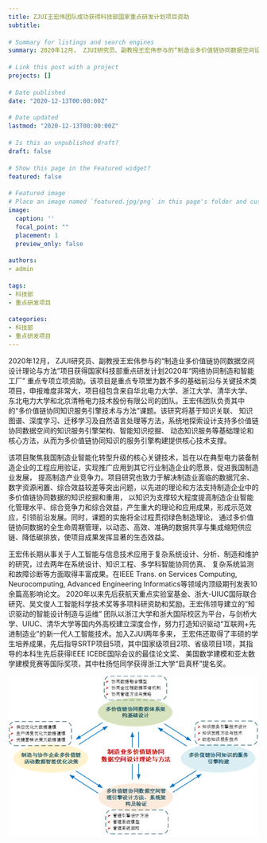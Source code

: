 ```yaml
---
title: ZJUI王宏伟团队成功获得科技部国家重点研发计划项目资助
subtitle:  

# Summary for listings and search engines
summary: 2020年12月， ZJUI研究员、副教授王宏伟参与的“制造业多价值链协同数据空间设计理论与方法”项目获得国家科技部重点研发计划2020年“网络协同制造和智能工厂” 重点专项立项资助。

# Link this post with a project
projects: []

# Date published
date: "2020-12-13T00:00:00Z"

# Date updated
lastmod: "2020-12-13T00:00:00Z"

# Is this an unpublished draft?
draft: false

# Show this page in the Featured widget?
featured: false

# Featured image
# Place an image named `featured.jpg/png` in this page's folder and customize its options here.
image:
  caption: ''
  focal_point: ""
  placement: 1
  preview_only: false

authors:
- admin

tags:
- 科技部
- 重点研发项目

categories:
- 科技部
- 重点研发项目
---
```

2020年12月， ZJUI研究员、副教授王宏伟参与的“制造业多价值链协同数据空间设计理论与方法”项目获得国家科技部重点研发计划2020年“网络协同制造和智能工厂” 重点专项立项资助。该项目是重点专项里为数不多的基础前沿与关键技术类项目，申报难度非常大，项目组包含来自华北电力大学、浙江大学、清华大学、 东北电力大学和北京清畅电力技术股份有限公司的团队。王宏伟团队负责其中的“多价值链协同知识服务引擎技术与方法”课题。该研究将基于知识关联、 知识图谱、深度学习、迁移学习及自然语言处理等方法，系统地探索设计支持多价值链协同数据空间的知识服务引擎架构、智能知识挖掘、 动态知识服务等基础理论和核心方法，从而为多价值链协同知识的服务引擎构建提供核心技术支撑。

该项目聚焦我国制造业智能化转型升级的核心关键技术，旨在以在典型电力装备制造企业的工程应用验证，实现推广应用到其它行业制造企业的愿景，促进我国制造业发展， 提高制造产业竞争力。项目研究也致力于解决制造业面临的数据冗余、数字资源闲置、综合效益较差等突出问题，以先进的理论和方法支持制造企业中的多价值链协同数据的知识挖掘和重用， 以知识为支撑较大程度提高制造企业智能化管理水平、综合竞争力和综合效益，产生重大的理论和应用成果，形成示范效应，引领前沿发展。同时，课题的实施将全过程贯彻绿色制造理论， 通过多价值链协同数据的全生命周期管理，以动态、高效、准确的数据共享与集成缩短供应链、降低碳排放，使项目成果发挥显著的生态效益。

王宏伟长期从事关于人工智能与信息技术应用于复杂系统设计、分析、制造和维护的研究，过去两年在系统设计、知识工程、多学科智能协同仿真、 复杂系统监测和故障诊断等方面取得丰富成果。在IEEE Trans. on Services Computing, Neurocomputing, Advanced Engineering Informatics等领域内顶级期刊发表10余篇高影响论文。 2020年以来先后获航天重点实验室基金、浙大-UIUC国际联合研究、吴文俊人工智能科学技术奖等多项科研资助和奖励。王宏伟领导建立的“知识驱动的智能设计制造与运维” 团队以浙江大学和浙大国际校区为平台，与剑桥大学、UIUC、清华大学等国内外高校建立深度合作，努力打造知识驱动“互联网+先进制造业”的新一代人工智能技术。加入ZJUI两年多来， 王宏伟还取得了丰硕的学生培养成果，先后指导SRTP项目5项，其中国家级项目2项、省级项目1项，其指导的本科生先后获得IEEE ICEBE国际会议的最佳论文奖、 美国数学建模和亚太数学建模竞赛等国际奖项，其中杜扬恺同学获得浙江大学“启真杯”提名奖。
<div style='text-align:center'>
  <img src='2.png' alt=''>
</div>
